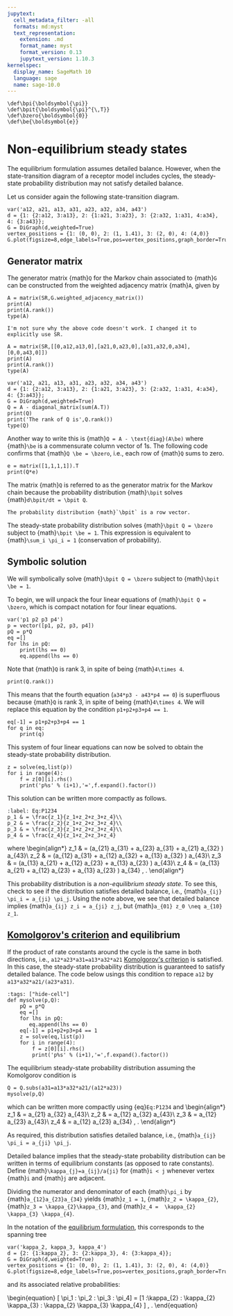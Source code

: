 ```yaml
---
jupytext:
  cell_metadata_filter: -all
  formats: md:myst
  text_representation:
    extension: .md
    format_name: myst
    format_version: 0.13
    jupytext_version: 1.10.3
kernelspec:
  display_name: SageMath 10
  language: sage
  name: sage-10.0
---
```


```{math}
\def\bpi{\boldsymbol{\pi}}
\def\bpit{\boldsymbol{\pi}^{\,T}}
\def\bzero{\boldsymbol{0}}
\def\be{\boldsymbol{e}}
```

# Non-equilibrium steady states

The equilibrium formulation assumes detailed balance. However, when the state-transition diagram of a receptor model includes cycles, the steady-state probability distribution may not satisfy detailed balance.

Let us consider again the following state-transition diagram. 

```{code-cell} ipython3
var('a12, a21, a13, a31, a23, a32, a34, a43')
d = {1: {2:a12, 3:a13}, 2: {1:a21, 3:a23}, 3: {2:a32, 1:a31, 4:a34}, 4: {3:a43}};
G = DiGraph(d,weighted=True)
vertex_positions = {1: (0, 0), 2: (1, 1.41), 3: (2, 0), 4: (4,0)}
G.plot(figsize=8,edge_labels=True,pos=vertex_positions,graph_border=True)
```

## Generator matrix 

The generator matrix {math}`Q` for the Markov chain associated to {math}`G` can be constructed from the weighted adjacency matrix {math}`A`, given by 
```{code-cell}
A = matrix(SR,G.weighted_adjacency_matrix())
print(A)
print(A.rank())
type(A)
```
```{warning}
I'm not sure why the above code doesn't work. I changed it to explicitly use SR.
```

```{code-cell}
A = matrix(SR,[[0,a12,a13,0],[a21,0,a23,0],[a31,a32,0,a34],[0,0,a43,0]])
print(A)
print(A.rank())
type(A)
```

```{code-cell}
var('a12, a21, a13, a31, a23, a32, a34, a43')
d = {1: {2:a12, 3:a13}, 2: {1:a21, 3:a23}, 3: {2:a32, 1:a31, 4:a34}, 4: {3:a43}};
G = DiGraph(d,weighted=True)
Q = A - diagonal_matrix(sum(A.T))
print(Q)
print('The rank of Q is',Q.rank())
type(Q)
```

Another way to write this is {math}`Q = A - \text{diag}(A\be)` where {math}`\be` is a commensurate column vector of 1s. The following code confirms that {math}`Q \be = \bzero`, i.e., each row of {math}`Q` sums to zero.

```{code-cell}
e = matrix([1,1,1,1]).T
print(Q*e)
```

The matrix 
{math}`Q` is referred to as the generator matrix for the Markov chain because the probability distribution {math}`\bpit` solves {math}`d\bpit/dt = \bpit Q`.  

```{note}
The probability distribution {math}`\bpit` is a row vector.
```

The steady-state probability distribution solves {math}`\bpit Q = \bzero` subject to {math}`\bpit \be = 1`.  This expression is equivalent to {math}`\sum_i \pi_i = 1` (conservation of probability).


## Symbolic solution


We will symbolically solve {math}`\bpit Q = \bzero` subject to {math}`\bpit \be = 1`.  

To begin, we will unpack the four linear equations of {math}`\bpit Q = \bzero`, which is compact notation for four linear equations.

```{code-cell}
var('p1 p2 p3 p4')
p = vector([p1, p2, p3, p4])
pQ = p*Q
eq =[]
for lhs in pQ:
    print(lhs == 0)
    eq.append(lhs == 0)
```

Note that {math}`Q` is rank 3, in spite of being {math}`4\times 4`.
```{code-cell}
print(Q.rank())
```

This means that the fourth equation (`a34*p3 - a43*p4 == 0`) is superfluous because {math}`Q` is rank 3, in spite of being {math}`4\times 4`.  We will replace this equation by the condition `p1+p2+p3+p4 == 1`.

```{code-cell}
eq[-1] = p1+p2+p3+p4 == 1
for q in eq:
    print(q)
```

This system of four linear equations can now be solved to obtain the steady-state probability distribution. 

```{code-cell}
z = solve(eq,list(p))
for i in range(4):
    f = z[0][i].rhs()
    print('p%s' % (i+1),'=',f.expand().factor())
```

This solution can be written more compactly as follows.

```{math}
:label: Eq:P1234
p_1 & = \frac{z_1}{z_1+z_2+z_3+z_4}\\
p_2 & = \frac{z_2}{z_1+z_2+z_3+z_4}\\
p_3 & = \frac{z_3}{z_1+z_2+z_3+z_4}\\
p_4 & = \frac{z_4}{z_1+z_2+z_3+z_4}
```
where
\begin{align*}
z_1 & = (a_{21} a_{31} + a_{23} a_{31} + a_{21} a_{32} ) a_{43}\\
z_2 & = (a_{12} a_{31} + a_{12} a_{32} + a_{13} a_{32} ) a_{43}\\
z_3 & = (a_{13} a_{21} + a_{12} a_{23} + a_{13} a_{23} ) a_{43}\\
z_4 & = (a_{13} a_{21} + a_{12} a_{23} + a_{13} a_{23} ) a_{34} \, .
\end{align*}


This probability distribution is a _non-equilibrium steady state_.  To see this, check to see if the distribution satisfies detailed balance, i.e., {math}`a_{ij} \pi_i = a_{ji} \pi_j`. Using the note above, we see that detailed balance implies {math}`a_{ij} z_i = a_{ji} z_j`, but {math}`a_{01} z_0 \neq a_{10} z_1`.


## [Komolgorov's criterion](https://en.wikipedia.org/wiki/Kolmogorov%27s_criterion) and equilibrium

If the product of rate constants around the cycle is the same in both directions, i.e., `a12*a23*a31=a13*a32*a21` [Komolgorov's criterion](https://en.wikipedia.org/wiki/Kolmogorov%27s_criterion) is satisfied.  In this case, the steady-state probability distribution is guaranteed to satisfy detailed balance.  The code below usings this condition to repace `a12` by `a13*a32*a21/(a23*a31)`.

```{code-cell} ipython3
:tags: ["hide-cell"]
def mysolve(p,Q):
    pQ = p*Q
    eq =[]
    for lhs in pQ:
       eq.append(lhs == 0)
    eq[-1] = p1+p2+p3+p4 == 1
    z = solve(eq,list(p))
    for i in range(4):
        f = z[0][i].rhs()
        print('p%s' % (i+1),'=',f.expand().factor())
```

The equilibrium steady-state probability distribution assuming the Komolgorov condition is
```{code-cell}
Q = Q.subs(a31=a13*a32*a21/(a12*a23))
mysolve(p,Q)
```
which can be written more compactly using {eq}`Eq:P1234` and
\begin{align*}
z_1 & = a_{21} a_{32} a_{43}\\
z_2 & = a_{12} a_{32} a_{43}\\
z_3 & = a_{12} a_{23} a_{43}\\
z_4 & = a_{12} a_{23} a_{34} \, .
\end{align*}

As required, this distribution satisfies detailed balance, i.e., {math}`a_{ij} \pi_i = a_{ji} \pi_j`. 

Detailed balance implies that the steady-state probability distribution can be written in terms of equilibrium constants (as opposed to rate constants).  Define {math}`\kappa_{j}=a_{ij}/a{ji}` for {math}`i < j` whenever vertex {math}`i` and {math}`j` are adjacent.

Dividing the numerator and denominator of each {math}`\pi_i` by {math}`a_{12}a_{23}a_{34}` yields {math}`z_1 = 1`,   {math}`z_2 = \kappa_{2}`,  {math}`z_3 = \kappa_{2}\kappa_{3}`, and {math}`z_4 =  \kappa_{2} \kappa_{3} \kappa_{4}`.


In the notation of the [equilibrium formulation](receptor_modeling_equilibrium_formalism), this corresponds to the spanning tree
```{code-cell}
var('kappa_2, kappa_3, kappa_4')
d = {2: {1:kappa_2}, 3: {2:kappa_3}, 4: {3:kappa_4}};
G = DiGraph(d,weighted=True)
vertex_positions = {1: (0, 0), 2: (1, 1.41), 3: (2, 0), 4: (4,0)}
G.plot(figsize=8,edge_labels=True,pos=vertex_positions,graph_border=True)
```

and its associated relative probabilities:

\begin{equation}
 [ \pi_1  :  \pi_2 :  \pi_3 :  \pi_4] = [1 :\kappa_{2} : \kappa_{2} \kappa_{3} :  \kappa_{2} \kappa_{3} \kappa_{4} ] \,  .
\end{equation}

